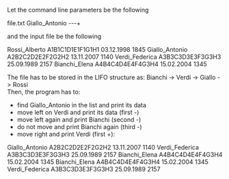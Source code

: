 Let the command line parameters be the following

file.txt Giallo_Antonio ---+

and the input file be the following

Rossi_Alberto A1B1C1D1E1F1G1H1 03.12.1998 1845
Giallo_Antonio A2B2C2D2E2F2G2H2 13.11.2007 1140
Verdi_Federica A3B3C3D3E3F3G3H3 25.09.1989 2157
Bianchi_Elena A4B4C4D4E4F4G3H4 15.02.2004 1345

The file has to be stored in the LIFO structure as:
Bianchi  ->  Verdi  -> Giallo  -> Rossi  
Then, the program has to:
- find Giallo_Antonio in the list and print its data
- move left on Verdi and print its data (first -)
- move left again and print Bianchi (second -)
- do not move and print Bianchi again (third -)
- move right and print Verdi (first +):

Giallo_Antonio A2B2C2D2E2F2G2H2 13.11.2007 1140
Verdi_Federica A3B3C3D3E3F3G3H3 25.09.1989 2157
Bianchi_Elena A4B4C4D4E4F4G3H4 15.02.2004 1345
Bianchi_Elena A4B4C4D4E4F4G3H4 15.02.2004 1345
Verdi_Federica A3B3C3D3E3F3G3H3 25.09.1989 2157
